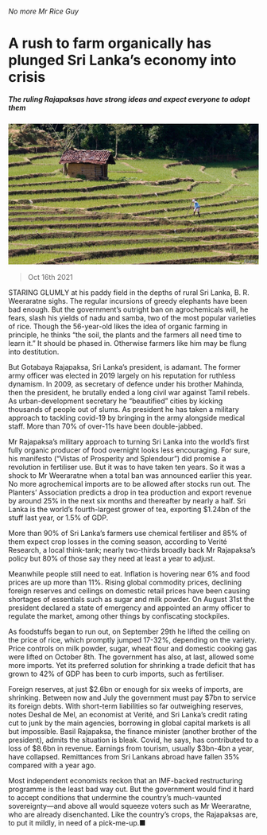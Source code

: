 ###### No more Mr Rice Guy

# A rush to farm organically has plunged Sri Lanka’s economy into crisis 

##### The ruling Rajapaksas have strong ideas and expect everyone to adopt them 

![image](images/20211016_asp503.jpg) 

> Oct 16th 2021 

STARING GLUMLY at his paddy field in the depths of rural Sri Lanka, B. R. Weeraratne sighs. The regular incursions of greedy elephants have been bad enough. But the government’s outright ban on agrochemicals will, he fears, slash his yields of nadu and samba, two of the most popular varieties of rice. Though the 56-year-old likes the idea of organic farming in principle, he thinks “the soil, the plants and the farmers all need time to learn it.” It should be phased in. Otherwise farmers like him may be flung into destitution.

But Gotabaya Rajapaksa, Sri Lanka’s president, is adamant. The former army officer was elected in 2019 largely on his reputation for ruthless dynamism. In 2009, as secretary of defence under his brother Mahinda, then the president, he brutally ended a long civil war against Tamil rebels. As urban-development secretary he “beautified” cities by kicking thousands of people out of slums. As president he has taken a military approach to tackling covid-19 by bringing in the army alongside medical staff. More than 70% of over-11s have been double-jabbed.


Mr Rajapaksa’s military approach to turning Sri Lanka into the world’s first fully organic producer of food overnight looks less encouraging. For sure, his manifesto (“Vistas of Prosperity and Splendour”) did promise a revolution in fertiliser use. But it was to have taken ten years. So it was a shock to Mr Weeraratne when a total ban was announced earlier this year. No more agrochemical imports are to be allowed after stocks run out. The Planters’ Association predicts a drop in tea production and export revenue by around 25% in the next six months and thereafter by nearly a half. Sri Lanka is the world’s fourth-largest grower of tea, exporting $1.24bn of the stuff last year, or 1.5% of GDP.

More than 90% of Sri Lanka’s farmers use chemical fertiliser and 85% of them expect crop losses in the coming season, according to Verité Research, a local think-tank; nearly two-thirds broadly back Mr Rajapaksa’s policy but 80% of those say they need at least a year to adjust.

Meanwhile people still need to eat. Inflation is hovering near 6% and food prices are up more than 11%. Rising global commodity prices, declining foreign reserves and ceilings on domestic retail prices have been causing shortages of essentials such as sugar and milk powder. On August 31st the president declared a state of emergency and appointed an army officer to regulate the market, among other things by confiscating stockpiles.

As foodstuffs began to run out, on September 29th he lifted the ceiling on the price of rice, which promptly jumped 17-32%, depending on the variety. Price controls on milk powder, sugar, wheat flour and domestic cooking gas were lifted on October 8th. The government has also, at last, allowed some more imports. Yet its preferred solution for shrinking a trade deficit that has grown to 42% of GDP has been to curb imports, such as fertiliser.

Foreign reserves, at just $2.6bn or enough for six weeks of imports, are shrinking. Between now and July the government must pay $7bn to service its foreign debts. With short-term liabilities so far outweighing reserves, notes Deshal de Mel, an economist at Verité, and Sri Lanka’s credit rating cut to junk by the main agencies, borrowing in global capital markets is all but impossible. Basil Rajapaksa, the finance minister (another brother of the president), admits the situation is bleak. Covid, he says, has contributed to a loss of $8.6bn in revenue. Earnings from tourism, usually $3bn-4bn a year, have collapsed. Remittances from Sri Lankans abroad have fallen 35% compared with a year ago.

Most independent economists reckon that an IMF-backed restructuring programme is the least bad way out. But the government would find it hard to accept conditions that undermine the country’s much-vaunted sovereignty—and above all would squeeze voters such as Mr Weeraratne, who are already disenchanted. Like the country’s crops, the Rajapaksas are, to put it mildly, in need of a pick-me-up.■

